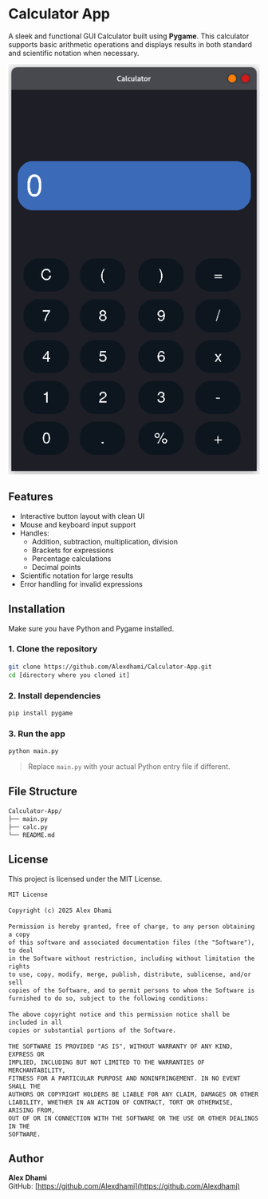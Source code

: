 # Calculator App

A sleek and functional GUI Calculator built using **Pygame**. This calculator supports basic arithmetic operations and displays results in both standard and scientific notation when necessary.

![Calculator main screen](screenshots/screenshot.png)
## Features

- Interactive button layout with clean UI  
- Mouse and keyboard input support  
- Handles:
  - Addition, subtraction, multiplication, division  
  - Brackets for expressions  
  - Percentage calculations  
  - Decimal points  
- Scientific notation for large results  
- Error handling for invalid expressions  

## Installation

Make sure you have Python and Pygame installed.

### 1. Clone the repository

```bash
git clone https://github.com/Alexdhami/Calculator-App.git
cd [directory where you cloned it]
```

### 2. Install dependencies

```bash
pip install pygame
```

### 3. Run the app

```bash
python main.py
```

> Replace `main.py` with your actual Python entry file if different.

## File Structure

```
Calculator-App/
├── main.py
├── calc.py
└── README.md
```

## License

This project is licensed under the MIT License.

```
MIT License

Copyright (c) 2025 Alex Dhami

Permission is hereby granted, free of charge, to any person obtaining a copy
of this software and associated documentation files (the "Software"), to deal
in the Software without restriction, including without limitation the rights
to use, copy, modify, merge, publish, distribute, sublicense, and/or sell
copies of the Software, and to permit persons to whom the Software is
furnished to do so, subject to the following conditions:

The above copyright notice and this permission notice shall be included in all
copies or substantial portions of the Software.

THE SOFTWARE IS PROVIDED "AS IS", WITHOUT WARRANTY OF ANY KIND, EXPRESS OR
IMPLIED, INCLUDING BUT NOT LIMITED TO THE WARRANTIES OF MERCHANTABILITY,
FITNESS FOR A PARTICULAR PURPOSE AND NONINFRINGEMENT. IN NO EVENT SHALL THE
AUTHORS OR COPYRIGHT HOLDERS BE LIABLE FOR ANY CLAIM, DAMAGES OR OTHER
LIABILITY, WHETHER IN AN ACTION OF CONTRACT, TORT OR OTHERWISE, ARISING FROM,
OUT OF OR IN CONNECTION WITH THE SOFTWARE OR THE USE OR OTHER DEALINGS IN THE
SOFTWARE.

```

## Author

**Alex Dhami**  
GitHub: [https://github.com/Alexdhami](https://github.com/Alexdhami)
